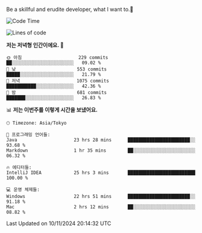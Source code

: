 Be a skillful and erudite developer, what I want to.👶

<!--START_SECTION:waka-->
![Code Time](http://img.shields.io/badge/Code%20Time-1%2C390%20hrs%2037%20mins-blue)

![Lines of code](https://img.shields.io/badge/%EC%A0%80%EB%8A%94%20%EC%97%AC%ED%83%9C%EA%B9%8C%EC%A7%80%20-883.3%20thousand%20%EC%A4%84%EC%9D%98%20%EC%BD%94%EB%93%9C%EB%A5%BC%20%EC%9E%91%EC%84%B1%ED%96%88%EC%96%B4%EC%9A%94.-blue)

**저는 저녁형 인간이에요. 🦉** 

```text
🌞 아침                     229 commits         ██░░░░░░░░░░░░░░░░░░░░░░░   09.02 % 
🌆 낮　                     553 commits         █████░░░░░░░░░░░░░░░░░░░░   21.79 % 
🌃 저녁                     1075 commits        ███████████░░░░░░░░░░░░░░   42.36 % 
🌙 밤　                     681 commits         ███████░░░░░░░░░░░░░░░░░░   26.83 % 
```


📊 **저는 이번주를 이렇게 시간을 보냈어요.** 

```text
🕑︎ Timezone: Asia/Tokyo

💬 프로그래밍 언어들: 
Java                     23 hrs 28 mins      ███████████████████████░░   93.68 % 
Markdown                 1 hr 35 mins        ██░░░░░░░░░░░░░░░░░░░░░░░   06.32 % 

🔥 에디터들: 
IntelliJ IDEA            25 hrs 3 mins       █████████████████████████   100.00 % 

💻 운영 체제들: 
Windows                  22 hrs 51 mins      ███████████████████████░░   91.18 % 
Mac                      2 hrs 12 mins       ██░░░░░░░░░░░░░░░░░░░░░░░   08.82 % 
```


 Last Updated on 10/11/2024 20:14:32 UTC
<!--END_SECTION:waka-->
